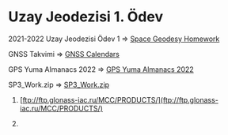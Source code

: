 # Uzay Jeodezisi 1. Ödev

2021-2022 Uzay Jeodezisi Ödev 1 => [Space Geodesy Homework](https://drive.google.com/file/d/17rGmm6efs70VvQjzjc2MY-oz84LC5A3m/view)

GNSS Takvimi => [GNSS Calendars](https://orhankurt.jimdofree.com/software-products/gnss-calendars/)

GPS Yuma Almanacs 2022 => [GPS Yuma Almanacs 2022](https://www.celestrak.com/GPS/almanac/Yuma/2022/)

SP3_Work.zip => [SP3_Work.zip](https://drive.google.com/file/d/1eNygUN-YTQiqysdUDcUrsFwKhRwYtB4R/view)


1) [ftp://ftp.glonass-iac.ru/MCC/PRODUCTS/](ftp://ftp.glonass-iac.ru/MCC/PRODUCTS/)

2)
